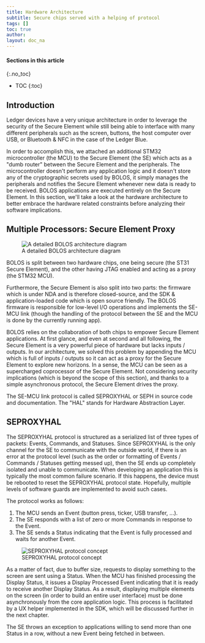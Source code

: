 ```yaml
---
title: Hardware Architecture
subtitle: Secure chips served with a helping of protocol
tags: []
toc: true
author:
layout: doc_na
---
```


#### Sections in this article
{:.no_toc}
* TOC
{:toc}

## Introduction

Ledger devices have a very unique architecture in order to leverage the security of the Secure Element while still being able to interface with many different peripherals such as the screen, buttons, the host computer over USB, or Bluetooth & NFC in the case of the Ledger Blue.

In order to accomplish this, we attached an additional STM32 microcontroller (the MCU) to the Secure Element (the SE) which acts as a "dumb router" between the Secure Element and the peripherals. The microcontroller doesn't perform any application logic and it doesn't store any of the cryptographic secrets used by BOLOS, it simply manages the peripherals and notifies the Secure Element whenever new data is ready to be received. BOLOS applications are executed entirely on the Secure Element. In this section, we'll take a look at the hardware architecture to better embrace the hardware related constraints before analyzing their software implications.

## Multiple Processors: Secure Element Proxy

<!-- ------------- Image ------------- -->
<!-- --------------------------------- -->
<figure>
<img src="../images/bolos_architecture.png" class="align-center" alt="A detailed BOLOS architecture diagram" /><figcaption aria-hidden="true">A detailed BOLOS architecture diagram</figcaption>
</figure>

BOLOS is split between two hardware chips, one being secure (the ST31 Secure Element), and the other having JTAG enabled and acting as a proxy (the STM32 MCU).

Furthermore, the Secure Element is also split into two parts: the firmware which is under NDA and is therefore closed-source, and the SDK & application-loaded code which is open source friendly. The BOLOS firmware is responsible for low-level I/O operations and implements the SE-MCU link (though the handling of the protocol between the SE and the MCU is done by the currently running app).

BOLOS relies on the collaboration of both chips to empower Secure Element applications. At first glance, and even at second and all following, the Secure Element is a very powerful piece of hardware but lacks inputs / outputs. In our architecture, we solved this problem by appending the MCU which is full of inputs / outputs so it can act as a proxy for the Secure Element to explore new horizons. In a sense, the MCU can be seen as a supercharged coprocessor of the Secure Element. Not considering security implications (which is beyond the scope of this section), and thanks to a simple asynchronous protocol, the Secure Element drives the proxy.

The SE-MCU link protocol is called SEPROXYHAL or SEPH in source code and documentation. The "HAL" stands for Hardware Abstraction Layer.

## SEPROXYHAL

The SEPROXYHAL protocol is structured as a serialized list of three types of packets: Events, Commands, and Statuses. Since SEPROXYHAL is the only channel for the SE to communicate with the outside world, if there is an error at the protocol level (such as the order or formatting of Events / Commands / Statuses getting messed up), then the SE ends up completely isolated and unable to communicate. When developing an application this is typically the most common failure scenario. If this happens, the device must be rebooted to reset the SEPROXYHAL protocol state. Hopefully, multiple levels of software guards are implemented to avoid such cases.

The protocol works as follows:

1.  The MCU sends an Event (button press, ticker, USB transfer, ...).
2.  The SE responds with a list of zero or more Commands in response to the Event.
3.  The SE sends a Status indicating that the Event is fully processed
and waits for another Event.

<!-- ------------- Image ------------- -->
<!-- --------------------------------- -->
<figure>
<img src="../images/seproxyhal.png" class="align-center" alt="SEPROXYHAL protocol concept" /><figcaption aria-hidden="true">SEPROXYHAL protocol concept</figcaption>
</figure>

As a matter of fact, due to buffer size, requests to display something to the screen are sent using a Status. When the MCU has finished processing the Display Status, it issues a Display Processed Event indicating that it is ready to receive another Display Status. As a result, displaying multiple elements on the screen (in order to build an entire user interface) must be done asynchronously from the core application logic. This process is facilitated by a UX helper implemented in the SDK, which will be discussed further in the next chapter.

The SE throws an exception to applications willing to send more than one Status in a row, without a new Event being fetched in between.


